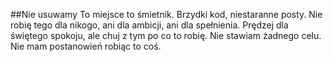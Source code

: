 ##Nie usuwamy
To miejsce to śmietnik. Brzydki kod, niestaranne posty. Nie robię tego dla nikogo, ani dla ambicji, ani dla spełnienia. Prędzej dla świętego spokoju, ale chuj z tym po co to robię. Nie stawiam żadnego celu. Nie mam postanowień robiąc to coś.